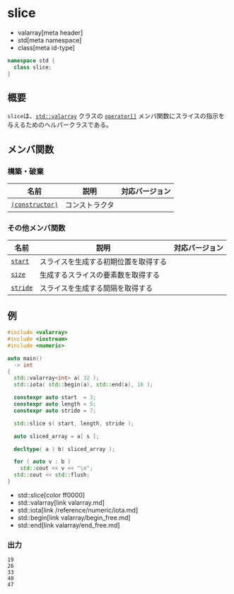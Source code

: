 # slice
* valarray[meta header]
* std[meta namespace]
* class[meta id-type]

```cpp
namespace std {
  class slice;
}
```

## 概要
`slice`は、[`std::valarray`](valarray.md) クラスの [`operator[]`](valarray/op_at.md) メンバ関数にスライスの指示を与えるためのヘルパークラスである。


## メンバ関数
### 構築・破棄

| 名前 | 説明 | 対応バージョン |
|-------------------------------------|----------------------------|------|
| [`(constructor)`](slice/op_constructor.md) | コンストラクタ             |      |


### その他メンバ関数

| 名前 | 説明 | 対応バージョン |
|-------------------------------|--------------------------------------|------|
| [`start`](slice/start.md)   | スライスを生成する初期位置を取得する |      |
| [`size`](slice/size.md)     | 生成するスライスの要素数を取得する   |      |
| [`stride`](slice/stride.md) | スライスを生成する間隔を取得する     |      |


## 例
```cpp example
#include <valarray>
#include <iostream>
#include <numeric>

auto main()
  -> int
{
  std::valarray<int> a( 32 );
  std::iota( std::begin(a), std::end(a), 16 );

  constexpr auto start  = 3;
  constexpr auto length = 5;
  constexpr auto stride = 7;

  std::slice s( start, length, stride );

  auto sliced_array = a[ s ];

  decltype( a ) b( sliced_array );

  for ( auto v : b )
    std::cout << v << "\n";
  std::cout << std::flush;
}
```
* std::slice[color ff0000]
* std::valarray[link valarray.md]
* std::iota[link /reference/numeric/iota.md]
* std::begin[link valarray/begin_free.md]
* std::end[link valarray/end_free.md]

### 出力
```
19
26
33
40
47
```
